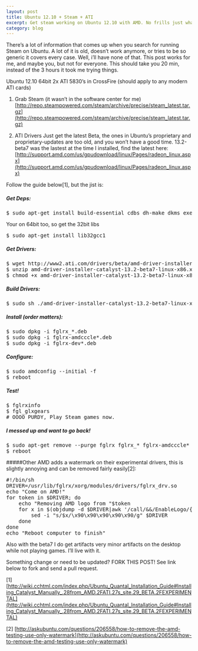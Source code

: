 ```yaml
---
layout: post
title: Ubuntu 12.10 + Steam + ATI
excerpt: Get steam working on Ubuntu 12.10 with AMD. No frills just what to do.
category: blog
---
```


There’s a lot of information that comes up when you search for running Steam on Ubuntu. A lot of it is old, doesn’t work anymore, or tries to be so generic it covers every case. Well, i’ll have none of that. This post works for me, and maybe you, but not for everyone. This should take you 20 min, instead of the 3 hours it took me trying things.

Ubuntu 12.10 64bit
2x ATI 5830’s in CrossFire (should apply to any modern ATI cards)

1. Grab Steam (it wasn’t in the software center for me) [http://repo.steampowered.com/steam/archive/precise/steam_latest.tar.gz](http://repo.steampowered.com/steam/archive/precise/steam_latest.tar.gz)

2. ATI Drivers
Just get the latest Beta, the ones in Ubuntu’s proprietary and proprietary-updates are too old, and you won’t have a good time. 13.2-beta7 was the lastest at the time I installed, find the latest here: 
[http://support.amd.com/us/gpudownload/linux/Pages/radeon_linux.aspx](http://support.amd.com/us/gpudownload/linux/Pages/radeon_linux.aspx)

Follow the guide below\[1\], but the jist is:
##### Get Deps: 
<pre>
$ sudo apt-get install build-essential cdbs dh-make dkms execstack dh-modaliases linux-headers-generic fakeroot
</pre>

Your on 64bit too, so get the 32bit libs
<pre>$ sudo apt-get install lib32gcc1
</pre>


##### Get Drivers:
<pre>
$ wget http://www2.ati.com/drivers/beta/amd-driver-installer-catalyst-13.2-beta7-linux-x86.x86_64.zip
$ unzip amd-driver-installer-catalyst-13.2-beta7-linux-x86.x86_64.zip
$ chmod +x amd-driver-installer-catalyst-13.2-beta7-linux-x86.x86_64.run
</pre>


##### Build Drivers:
<pre>
$ sudo sh ./amd-driver-installer-catalyst-13.2-beta7-linux-x86.x86_64.run --buildpkg Ubuntu/quantal
</pre>


##### Install (order matters):
<pre>
$ sudo dpkg -i fglrx_*.deb
$ sudo dpkg -i fglrx-amdcccle*.deb 
$ sudo dpkg -i fglrx-dev*.deb
</pre>


##### Configure:
<pre>
$ sudo amdconfig --initial -f
$ reboot
</pre>


##### Test!
<pre>
$ fglrxinfo
$ fgl_glxgears
# OOOO PURDY, Play Steam games now.
</pre>


##### I messed up and want to go back!
<pre>
$ sudo apt-get remove --purge fglrx fglrx_* fglrx-amdcccle* fglrx-dev*
$ reboot
</pre>

#####Other
AMD adds a watermark on their experimental drivers, this is slightly annoying and can be removed fairly easily\[2\]:

<pre>
#!/bin/sh
DRIVER=/usr/lib/fglrx/xorg/modules/drivers/fglrx_drv.so
echo "Come on AMD!"
for token in $DRIVER; do
    echo "Removing AMD logo from "$token
    for x in $(objdump -d $DRIVER|awk '/call/&&/EnableLogo/{print "\\x"$2"\\x"$3"\\x"$4"\\x"$5"\\x"$6}'); do
        sed -i "s/$x/\x90\x90\x90\x90\x90/g" $DRIVER
    done
done
echo "Reboot computer to finish"
</pre>

Also with the beta7 I do get artifacts very minor artifacts on the desktop while not playing games. I’ll live with it.

Something change or need to be updated? FORK THIS POST! See link below to fork and send a pull request.

\[1\] [http://wiki.cchtml.com/index.php/Ubuntu_Quantal_Installation_Guide#Installing_Catalyst_Manually_.28from_AMD.2FATI.27s_site.29_BETA.2FEXPERIMENTAL](http://wiki.cchtml.com/index.php/Ubuntu_Quantal_Installation_Guide#Installing_Catalyst_Manually_.28from_AMD.2FATI.27s_site.29_BETA.2FEXPERIMENTAL)

\[2\] [http://askubuntu.com/questions/206558/how-to-remove-the-amd-testing-use-only-watermark](http://askubuntu.com/questions/206558/how-to-remove-the-amd-testing-use-only-watermark)

